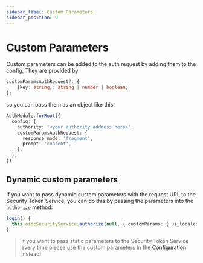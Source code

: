 ```yaml
---
sidebar_label: Custom Parameters
sidebar_position: 9
---
```


# Custom Parameters

Custom parameters can be added to the auth request by adding them to the config. They are provided by

```ts
customParamsAuthRequest?: {
    [key: string]: string | number | boolean;
};
```

so you can pass them as an object like this:

```ts
AuthModule.forRoot({
  config: {
    authority: '<your authority address here>',
    customParamsAuthRequest: {
      response_mode: 'fragment',
      prompt: 'consent',
    },
  },
}),
```

## Dynamic custom parameters

If you want to pass dynamic custom parameters with the request URL to the Security Token Service, you can do this by passing the parameters into the `authorize` method:

```ts
login() {
  this.oidcSecurityService.authorize(null, { customParams: { ui_locales: 'de-CH' }});
}

```

> If you want to pass static parameters to the Security Token Service every time please use the custom parameters in the [Configuration](configuration.md) instead!
